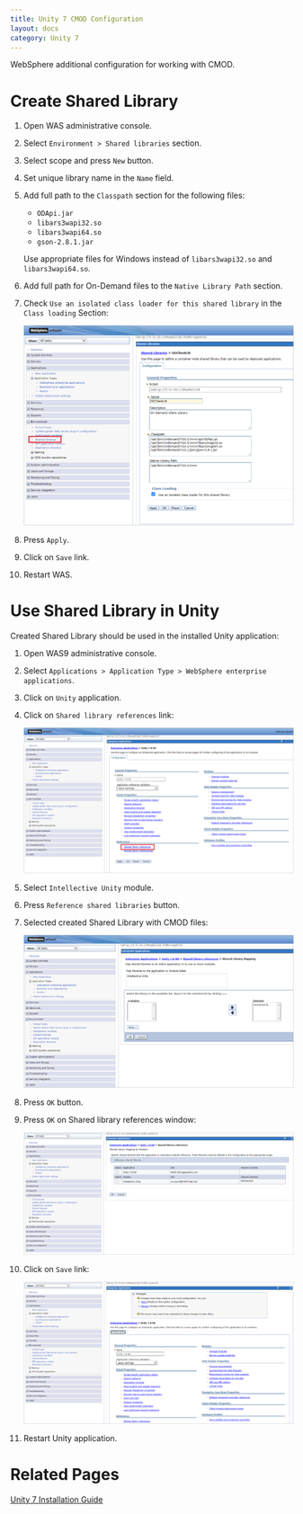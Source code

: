 ```yaml
---
title: Unity 7 CMOD Configuration
layout: docs
category: Unity 7
---
```

    
WebSphere additional configuration for working with CMOD.

# Create Shared Library

1. Open WAS administrative console.

2. Select `Environment > Shared libraries` section.

3. Select scope and press `New` button.

4. Set unique library name in the `Name` field.

5. Add full path to the `Classpath` section for the following files:
   - `ODApi.jar`
   - `libars3wapi32.so`
   - `libars3wapi64.so`
   - `gson-2.8.1.jar`
   
   Use appropriate files for Windows instead of `libars3wapi32.so` and `libars3wapi64.so`.

6. Add full path for On-Demand files to the `Native Library Path` section.

7. Check `Use an isolated class loader for this shared library` in the `Class loading` Section:

    ![shared-libraries-creation](cmod-configuration/images/shared-libraries-creation.png)
     

8. Press `Apply`.

9. Click on `Save` link.

10. Restart WAS.

# Use Shared Library in Unity

Created Shared Library should be used in the installed Unity application:

1. Open WAS9 administrative console.

2. Select `Applications > Application Type > WebSphere enterprise applications`.

3. Click on `Unity` application.

4. Click on `Shared library references` link:

    ![unity-shared-libraries-opening](cmod-configuration/images/unity-shared-libraries-opening.png)
     
5. Select `Intellective Unity` module.

6. Press `Reference shared libraries` button.

7. Selected created Shared Library with CMOD files:

    ![shared-libraries-adding-to-unity](cmod-configuration/images/shared-libraries-adding-to-unity.png) 

8. Press `OK` button.

9. Press `OK` on Shared library references window:

    ![saving-added-shared-libraries](cmod-configuration/images/saving-added-shared-libraries.png)
     
10. Click on `Save` link:

    ![saving-changes-in-unity](cmod-configuration/images/saving-changes-in-unity.png)
     
11. Restart Unity application.

# Related Pages

[Unity 7 Installation Guide](../unity-7-installation-guide)

